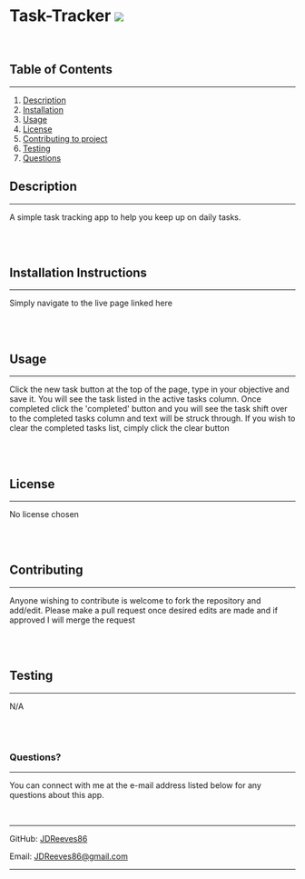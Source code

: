
# Task-Tracker ![](https://img.shields.io/badge/license-none-red)

<br>

## Table of Contents

<hr>

1. [Description](#Descr)
2. [Installation](#Install)
3. [Usage](#Use)
4. [License](#Lic)
5. [Contributing to project](#Contr)
6. [Testing](#Test)
7. <a href='#?'>Questions</a>

## Description <a id= 'Descr'></a>

<hr>

A simple task tracking app to help you keep up on daily tasks.

<br>
<br>

## Installation Instructions <a id= 'Install'></a>

<hr>

Simply navigate to the live page linked here

<br>
<br>

## Usage <a id= 'Use'></a>

<hr>

Click the new task button at the top of the page, type in your objective and save it. You will see the task listed in the active tasks column. Once completed click the 'completed' button and you will see the task shift over to the completed tasks column and text will be struck through. If you wish to clear the completed tasks list, cimply click the clear button

<br>
<br>

## License <a id= 'Lic'></a>

<hr>


No license chosen


<br>
<br>

## Contributing <a id= 'Contr'></a>

<hr>

Anyone wishing to contribute is welcome to fork the repository and add/edit. Please make a pull request once desired edits are made and if approved I will merge the  request

<br>
<br>

## Testing <a id= 'Test'></a>

<hr>

N/A

<br>
<br>

### Questions? <a id='?'></a>

<hr>

You can connect with me at the e-mail address listed below for any questions about this app. 

<br>

<hr>

GitHub: [JDReeves86](https://github.com/JDReeves86)

Email: [JDReeves86@gmail.com](mailto:JDReeves86@gmail.com)

<hr>
